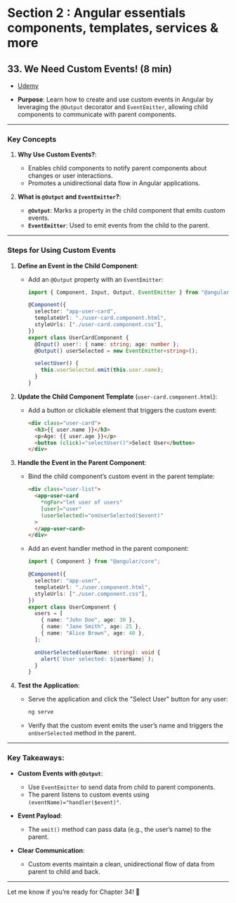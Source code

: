# Section 2 : Angular essentials components, templates, services & more

## 33. We Need Custom Events! (8 min)

- [Udemy](https://www.udemy.com/course/the-complete-guide-to-angular-2/learn/lecture/43788568#overview)

- **Purpose**: Learn how to create and use custom events in Angular by leveraging the `@Output` decorator and `EventEmitter`, allowing child components to communicate with parent components.

---

### Key Concepts

1. **Why Use Custom Events?**:

   - Enables child components to notify parent components about changes or user interactions.
   - Promotes a unidirectional data flow in Angular applications.

2. **What is `@Output` and `EventEmitter`?**:
   - **`@Output`**: Marks a property in the child component that emits custom events.
   - **`EventEmitter`**: Used to emit events from the child to the parent.

---

### Steps for Using Custom Events

1. **Define an Event in the Child Component**:

   - Add an `@Output` property with an `EventEmitter`:

     ```typescript
     import { Component, Input, Output, EventEmitter } from "@angular/core";

     @Component({
       selector: "app-user-card",
       templateUrl: "./user-card.component.html",
       styleUrls: ["./user-card.component.css"],
     })
     export class UserCardComponent {
       @Input() user!: { name: string; age: number };
       @Output() userSelected = new EventEmitter<string>();

       selectUser() {
         this.userSelected.emit(this.user.name);
       }
     }
     ```

2. **Update the Child Component Template** (`user-card.component.html`):

   - Add a button or clickable element that triggers the custom event:
     ```html
     <div class="user-card">
       <h3>{{ user.name }}</h3>
       <p>Age: {{ user.age }}</p>
       <button (click)="selectUser()">Select User</button>
     </div>
     ```

3. **Handle the Event in the Parent Component**:

   - Bind the child component’s custom event in the parent template:

     ```html
     <div class="user-list">
       <app-user-card
         *ngFor="let user of users"
         [user]="user"
         (userSelected)="onUserSelected($event)"
       >
       </app-user-card>
     </div>
     ```

   - Add an event handler method in the parent component:

     ```typescript
     import { Component } from "@angular/core";

     @Component({
       selector: "app-user",
       templateUrl: "./user.component.html",
       styleUrls: ["./user.component.css"],
     })
     export class UserComponent {
       users = [
         { name: "John Doe", age: 30 },
         { name: "Jane Smith", age: 25 },
         { name: "Alice Brown", age: 40 },
       ];

       onUserSelected(userName: string): void {
         alert(`User selected: ${userName}`);
       }
     }
     ```

4. **Test the Application**:
   - Serve the application and click the "Select User" button for any user:
     ```bash
     ng serve
     ```
   - Verify that the custom event emits the user’s name and triggers the `onUserSelected` method in the parent.

---

### Key Takeaways:

- **Custom Events with `@Output`**:

  - Use `EventEmitter` to send data from child to parent components.
  - The parent listens to custom events using `(eventName)="handler($event)"`.

- **Event Payload**:

  - The `emit()` method can pass data (e.g., the user’s name) to the parent.

- **Clear Communication**:
  - Custom events maintain a clean, unidirectional flow of data from parent to child and back.

---

Let me know if you’re ready for Chapter 34! 🚀
